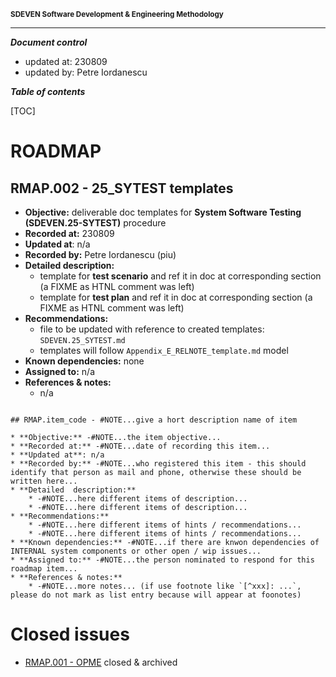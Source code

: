 <small>**SDEVEN Software Development & Engineering Methodology**</small>


***

***Document control***

* updated at: 230809<br>
* updated by: Petre Iordanescu



***Table of contents***

[TOC]


# ROADMAP


## RMAP.002 - 25_SYTEST templates

* **Objective:** deliverable doc templates for **System Software Testing (SDEVEN.25-SYTEST)** procedure
* **Recorded at:** 230809
* **Updated at**: n/a
* **Recorded by:** Petre Iordanescu (piu)
* **Detailed  description:**
    * template for __test scenario__ and ref it in doc at corresponding section (a FIXME as HTNL comment was left)
    * template for __test plan__ and ref it in doc at corresponding section (a FIXME as HTNL comment was left)
* **Recommendations:**
    * file to be updated with reference to created templates: `SDEVEN.25_SYTEST.md`
    * templates will follow `Appendix_E_RELNOTE_template.md` model
* **Known dependencies:** none
* **Assigned to:** n/a
* **References & notes:**
    * n/a











``` #NOTE: TEMPLATE section use for future

## RMAP.item_code - #NOTE...give a hort description name of item

* **Objective:** -#NOTE...the item objective...
* **Recorded at:** -#NOTE...date of recording this item...
* **Updated at**: n/a
* **Recorded by:** -#NOTE...who registered this item - this should identify that person as mail and phone, otherwise these should be written here...
* **Detailed  description:**
    * -#NOTE...here different items of description...
    * -#NOTE...here different items of description...
* **Recommendations:**
    * -#NOTE...here different items of hints / recommendations...
    * -#NOTE...here different items of hints / recommendations...
* **Known dependencies:** -#NOTE...if there are knwon dependencies of INTERNAL system components or other open / wip issues...
* **Assigned to:** -#NOTE...the person nominated to respond for this roadmap item...
* **References & notes:**
    * -#NOTE...more notes... (if use footnote like `[^xxx]: ...`, please do not mark as list entry because will appear at foonotes)

```





# Closed issues

* [RMAP.001 - OPME](versions_history/RMAP_001.md) closed & archived 



